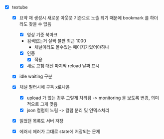 - [X] textube
  - [X] 요약 재 생성시 새로운 아웃풋 기준으로 노출 되기 때문에 bookmark 를 하더라도 찾을 수 없음
    - [X] 영상 기준 북마크
    - 검색없는거 살짝 불편 최근 1000
      - 채널이라도 볼수있는 페이지가있어야하나
    - [X] 인증
      - [X] 적용
    - [X] 새로 고침 대신 마지막 reload 날짜 표시
  - [X] idle waiting 구분
  - [X] 채널 필터시에 구독 x로나옴
    - [X] upload 가 없는 경우 그렇게 처리됨 -> monitoring 을 보도록 변경, 의미적으로 그게 맞음
    - [X] json 컬럼이 느림 -> 컬럼 분리 및 인덱스처리
  - [X] 읽었던 목록도 서버 저장
  - [X] 에러시 에러가 그대로 state에 저장되는 문제


